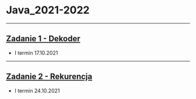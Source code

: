# Java_2021-2022

---

## [Zadanie 1 - Dekoder](Zadanie%2001/)

- I termin 17.10.2021

---

## [Zadanie 2 - Rekurencja](Zadanie%2002/)

- I termin 24.10.2021

